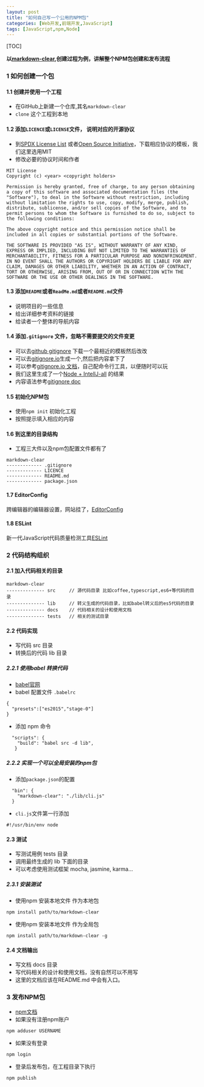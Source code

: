 ```yaml
---
layout: post
title: "如何自己写一个公用的NPM包"
categories: [Web开发,前端开发,JavaScript]
tags: [JavaScript,npm,Node]
---
```


[TOC]

**以[markdown-clear](https://github.com/rawbin-/markdown-clear),创建过程为例，讲解整个NPM包创建和发布流程**

### 1 如何创建一个包

#### 1.1 创建并使用一个工程

+   在GitHub上新建一个仓库,其名`markdown-clear`
+   `clone` 这个工程到本地

#### 1.2 添加`LICENCE`或`LICENSE`文件， 说明对应的开源协议

+   到[SPDX License List](https://spdx.org/licenses/) 或者[Open Source Initiative](https://opensource.org/licenses/alphabetical)，下载相应协议的模板，我们这里选用MIT
+   修改必要的协议时间和作者

```
MIT License
Copyright (c) <year> <copyright holders>

Permission is hereby granted, free of charge, to any person obtaining a copy of this software and associated documentation files (the "Software"), to deal in the Software without restriction, including without limitation the rights to use, copy, modify, merge, publish, distribute, sublicense, and/or sell copies of the Software, and to permit persons to whom the Software is furnished to do so, subject to the following conditions:

The above copyright notice and this permission notice shall be included in all copies or substantial portions of the Software.

THE SOFTWARE IS PROVIDED "AS IS", WITHOUT WARRANTY OF ANY KIND, EXPRESS OR IMPLIED, INCLUDING BUT NOT LIMITED TO THE WARRANTIES OF MERCHANTABILITY, FITNESS FOR A PARTICULAR PURPOSE AND NONINFRINGEMENT. IN NO EVENT SHALL THE AUTHORS OR COPYRIGHT HOLDERS BE LIABLE FOR ANY CLAIM, DAMAGES OR OTHER LIABILITY, WHETHER IN AN ACTION OF CONTRACT, TORT OR OTHERWISE, ARISING FROM, OUT OF OR IN CONNECTION WITH THE SOFTWARE OR THE USE OR OTHER DEALINGS IN THE SOFTWARE.
```

#### 1.3 添加`README`或者`ReadMe.md`或者`README.md`文件

+   说明项目的一些信息
+   给出详细参考资料的链接
+   给读者一个整体的导航内容

#### 1.4 添加`.gitignore` 文件，忽略不需要提交的文件变更

+    可以去[github gitignore](https://github.com/github/gitignore) 下载一个最相近的模板然后改改
+    可以去[gitignore.io](https://www.gitignore.io/)生成一个,然后把内容拿下了
+    可以参考[gitignore.io 文档](https://github.com/joeblau/gitignore.io)，自己配命令行工具，以便随时可以玩
+    我们这里生成了一个[Node + IntellJ-all](https://www.gitignore.io/api/node%2Cintellij%2Ball) 的结果
+    内容语法参考[gitignore doc](https://git-scm.com/docs/gitignore)

#### 1.5 初始化NPM包

+   使用`npm init` 初始化工程
+   按照提示填入相应的内容


#### 1.6 到这里的目录结构

+   工程三大件以及npm包配置文件都有了

```
markdown-clear
------------- .gitignore
------------- LICENCE
------------- README.md
------------- package.json
```

#### 1.7 EditorConfig

跨编辑器的编辑器设置，网站挂了，[EditorConfig](http://editorconfig.org/)

#### 1.8 ESLint

新一代JavaScript代码质量检测工具[ESLint](http://eslint.org/)

### 2 代码结构组织

#### 2.1 加入代码相关的目录

```
markdown-clear
-------------- src     // 源代码目录 比如coffee,typescript,es6+等代码的目录
-------------- lib     // 转义生成的代码目录，比如babel转义后的es5代码的目录
-------------- docs    // 代码相关的设计和使用文档
-------------- tests   // 相关的测试目录
```

#### 2.2 代码实现

+   写代码 src 目录
+   转换后的代码 lib 目录

##### 2.2.1 使用babel 转换代码

+   [babel官网](http://babeljs.io/)
+   babel 配置文件 `.babelrc`

```
{
  "presets":["es2015","stage-0"]
}
```

+   添加 npm 命令

```
  "scripts": {
    "build": "babel src -d lib",
   }
```

##### 2.2.2 实现一个可以全局安装的npm包

+   添加`package.json`的配置

```
  "bin": {
    "markdown-clear": "./lib/cli.js"
  }
```

+   `cli.js`文件第一行添加

```
#!/usr/bin/env node
```



#### 2.3 测试

+   写测试用例 tests 目录
+   调用最终生成的 lib 下面的目录
+   可以考虑使用测试框架 mocha, jasmine, karma...

##### 2.3.1 安装测试

+   使用npm 安装本地文件 作为本地包

```
npm install path/to/markdown-clear
```

+   使用npm 安装本地文件 作为全局包

```
npm install path/to/markdown-clear -g
```



#### 2.4 文档输出

+   写文档 docs 目录
+   写代码相关的设计和使用文档，没有自然可以不用写
+   这里的文档应该在README.md 中会有入口。



### 3 发布NPM包

+   [npm文档](https://docs.npmjs.com/)
+   如果没有注册npm账户

```
npm adduser USERNAME
```

+   如果没有登录

```
npm login
```

+   登录后发布包，在工程目录下执行

```
npm publish
```










